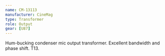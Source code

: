 ```yaml
---
name: CM-13113
manufacturer: CineMag
type: Transformer
role: Output
gear: [U87]
---
```


Hum-bucking condenser mic output transformer. Excellent bandwidth and phase shift. T13.
